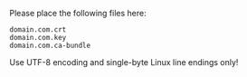 Please place the following files here:

    domain.com.crt
    domain.com.key
    domain.com.ca-bundle

Use UTF-8 encoding and single-byte Linux line endings only!
